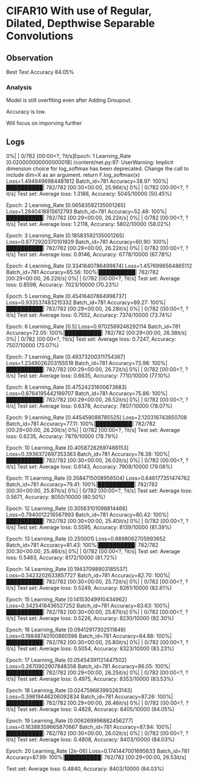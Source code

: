 # CIFAR10 With use of Regular, Dilated, Depthwise Separable Convolutions

## Observation
Best Test Accuracy 84.05%

### Analysis
Model is still overfiting even after Adding Droupout.

Accuracy is low.

Will focus on imporving further 

## Logs

  0%|          | 0/782 [00:00<?, ?it/s]Epoch: 1 Learning_Rate [0.020000000000000018]
/content/net.py:97: UserWarning: Implicit dimension choice for log_softmax has been deprecated. Change the call to include dim=X as an argument.
  return F.log_softmax(x)
Loss=1.4949496984481812 Batch_id=781 Accuracy=38.97: 100%|██████████| 782/782 [00:30<00:00, 25.96it/s]
  0%|          | 0/782 [00:00<?, ?it/s]
Test set: Average loss: 1.3186, Accuracy: 5045/10000 (50.45%)

Epoch: 2 Learning_Rate [0.06583592135001265]
Loss=1.2840418815612793 Batch_id=781 Accuracy=52.48: 100%|██████████| 782/782 [00:29<00:00, 26.22it/s]
  0%|          | 0/782 [00:00<?, ?it/s]
Test set: Average loss: 1.2118, Accuracy: 5802/10000 (58.02%)

Epoch: 3 Learning_Rate [0.18583592135001265]
Loss=0.8772920370101929 Batch_id=781 Accuracy=60.90: 100%|██████████| 782/782 [00:29<00:00, 26.22it/s]
  0%|          | 0/782 [00:00<?, ?it/s]
Test set: Average loss: 0.9146, Accuracy: 6778/10000 (67.78%)

Epoch: 4 Learning_Rate [0.3341640786499874]
Loss=1.4576996564865112 Batch_id=781 Accuracy=65.56: 100%|██████████| 782/782 [00:29<00:00, 26.22it/s]
  0%|          | 0/782 [00:00<?, ?it/s]
Test set: Average loss: 0.8598, Accuracy: 7023/10000 (70.23%)

Epoch: 5 Learning_Rate [0.45416407864998737]
Loss=0.933537483215332 Batch_id=781 Accuracy=69.27: 100%|██████████| 782/782 [00:29<00:00, 26.28it/s]
  0%|          | 0/782 [00:00<?, ?it/s]
Test set: Average loss: 0.7552, Accuracy: 7374/10000 (73.74%)

Epoch: 6 Learning_Rate [0.5]
Loss=0.9702569246292114 Batch_id=781 Accuracy=72.05: 100%|██████████| 782/782 [00:29<00:00, 26.38it/s]
  0%|          | 0/782 [00:00<?, ?it/s]
Test set: Average loss: 0.7247, Accuracy: 7507/10000 (75.07%)

Epoch: 7 Learning_Rate [0.49373200311754367]
Loss=1.2349026203155518 Batch_id=781 Accuracy=73.98: 100%|██████████| 782/782 [00:29<00:00, 26.72it/s]
  0%|          | 0/782 [00:00<?, ?it/s]
Test set: Average loss: 0.6635, Accuracy: 7710/10000 (77.10%)

Epoch: 8 Learning_Rate [0.47524231600673683]
Loss=0.8764195442199707 Batch_id=781 Accuracy=75.86: 100%|██████████| 782/782 [00:29<00:00, 26.52it/s]
  0%|          | 0/782 [00:00<?, ?it/s]
Test set: Average loss: 0.6378, Accuracy: 7807/10000 (78.07%)

Epoch: 9 Learning_Rate [0.445458088785525]
Loss=2.120316743850708 Batch_id=781 Accuracy=77.11: 100%|██████████| 782/782 [00:29<00:00, 26.20it/s]
  0%|          | 0/782 [00:00<?, ?it/s]
Test set: Average loss: 0.6235, Accuracy: 7879/10000 (78.79%)

Epoch: 10 Learning_Rate [0.40587282697488153]
Loss=0.3936372697353363 Batch_id=781 Accuracy=78.38: 100%|██████████| 782/782 [00:30<00:00, 26.02it/s]
  0%|          | 0/782 [00:00<?, ?it/s]
Test set: Average loss: 0.6143, Accuracy: 7908/10000 (79.08%)

Epoch: 11 Learning_Rate [0.3584715008956504]
Loss=0.646177351474762 Batch_id=781 Accuracy=79.41: 100%|██████████| 782/782 [00:30<00:00, 25.87it/s]
  0%|          | 0/782 [00:00<?, ?it/s]
Test set: Average loss: 0.5671, Accuracy: 8050/10000 (80.50%)

Epoch: 12 Learning_Rate [0.30563101096814466]
Loss=0.7940012216567993 Batch_id=781 Accuracy=80.42: 100%|██████████| 782/782 [00:30<00:00, 25.40it/s]
  0%|          | 0/782 [00:00<?, ?it/s]
Test set: Average loss: 0.5595, Accuracy: 8139/10000 (81.39%)

Epoch: 13 Learning_Rate [0.250001]
Loss=0.8898062705993652 Batch_id=781 Accuracy=81.43: 100%|██████████| 782/782 [00:30<00:00, 25.46it/s]
  0%|          | 0/782 [00:00<?, ?it/s]
Test set: Average loss: 0.5463, Accuracy: 8172/10000 (81.72%)

Epoch: 14 Learning_Rate [0.19437098903185537]
Loss=0.3423202633857727 Batch_id=781 Accuracy=82.70: 100%|██████████| 782/782 [00:30<00:00, 25.72it/s]
  0%|          | 0/782 [00:00<?, ?it/s]
Test set: Average loss: 0.5249, Accuracy: 8261/10000 (82.61%)

Epoch: 15 Learning_Rate [0.14153049910434962]
Loss=0.3425418436527252 Batch_id=781 Accuracy=83.63: 100%|██████████| 782/782 [00:30<00:00, 25.87it/s]
  0%|          | 0/782 [00:00<?, ?it/s]
Test set: Average loss: 0.5226, Accuracy: 8230/10000 (82.30%)

Epoch: 16 Learning_Rate [0.09412917302511849]
Loss=0.19848740100860596 Batch_id=781 Accuracy=84.88: 100%|██████████| 782/782 [00:30<00:00, 25.80it/s]
  0%|          | 0/782 [00:00<?, ?it/s]
Test set: Average loss: 0.5054, Accuracy: 8323/10000 (83.23%)

Epoch: 17 Learning_Rate [0.05454391121447502]
Loss=0.2670902907848358 Batch_id=781 Accuracy=86.05: 100%|██████████| 782/782 [00:29<00:00, 26.25it/s]
  0%|          | 0/782 [00:00<?, ?it/s]
Test set: Average loss: 0.4975, Accuracy: 8353/10000 (83.53%)

Epoch: 18 Learning_Rate [0.024759683993263143]
Loss=0.39819446206092834 Batch_id=781 Accuracy=87.26: 100%|██████████| 782/782 [00:29<00:00, 26.46it/s]
  0%|          | 0/782 [00:00<?, ?it/s]
Test set: Average loss: 0.4828, Accuracy: 8405/10000 (84.05%)

Epoch: 19 Learning_Rate [0.006269996882456277]
Loss=0.16388359665870667 Batch_id=781 Accuracy=87.94: 100%|██████████| 782/782 [00:30<00:00, 26.02it/s]
  0%|          | 0/782 [00:00<?, ?it/s]
Test set: Average loss: 0.4808, Accuracy: 8403/10000 (84.03%)

Epoch: 20 Learning_Rate [2e-06]
Loss=0.1741447001695633 Batch_id=781 Accuracy=87.99: 100%|██████████| 782/782 [00:29<00:00, 26.53it/s]

Test set: Average loss: 0.4840, Accuracy: 8403/10000 (84.03%)
